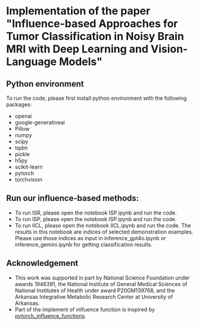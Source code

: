 # Implementation of the paper "Influence-based Approaches for Tumor Classification in Noisy Brain MRI with Deep Learning and Vision-Language Models"

## Python environment
To run the code, please first install python environment with the following packages:
- openai
- google-generativeai
- Pillow
- numpy
- scipy
- tqdm
- pickle
- h5py
- scikit-learn
- pytorch
- torchvision

## Run our influence-based methods:
- To run ISR, please open the notebook ISP.ipynb and run the code.
- To run ISP, please open the notebook ISP.ipynb and run the code.
- To run IICL, please open the notebook IICL.ipynb and run the code. The results in this notebook are indices of selected demonstration examples. Please use those indices as input in inference_gpt4o.ipynb or inference_gemini.ipynb for getting classification results.

## Acknowledgement
- This work was supported  in part by National Science Foundation under awards 1946391, the National Institute of General Medical Sciences of National Institutes of Health under award P20GM139768, and the Arkansas Integrative Metabolic Research Center at University of Arkansas.
- Part of the implement of inlfuence function is inspired by [pytorch_influence_functions](https://github.com/nimarb/pytorch_influence_functions).

